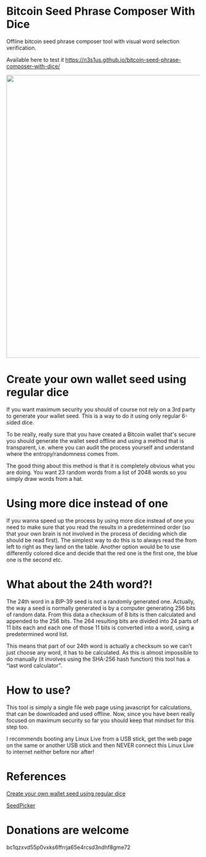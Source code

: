 # Bitcoin Seed Phrase Composer With Dice
Offline bitcoin seed phrase composer tool with visual word selection verification.

Available here to test it https://n3s1us.github.io/bitcoin-seed-phrase-composer-with-dice/

<p align="center">
  <img src="./preview.gif" width="738">
</p>

# Create your own wallet seed using regular dice
If you want maximum security you should of course not rely on a 3rd party to generate your wallet seed. This is a way to do it using only regular 6-sided dice.

To be really, really sure that you have created a Bitcoin wallet that's secure you should generate the wallet seed offline and using a method that is transparent, i.e. where you can audit the process yourself and understand where the entropy/randomness comes from.

The good thing about this method is that it is completely obvious what you are doing. You want 23 random words from a list of 2048 words so you simply draw words from a hat.

# Using more dice instead of one
If you wanna speed up the process by using more dice instead of one you need to make sure that you read the results in a predetermined order (so that your own brain is not involved in the process of deciding which die should be read first). The simplest way to do this is to always read the from left to right as they land on the table. Another option would be to use differently colored dice and decide that the red one is the first one, the blue one is the second etc.

# What about the 24th word?!
The 24th word in a BIP-39 seed is not a randomly generated one. Actually, the way a seed is normally generated is by a computer generating 256 bits of random data. From this data a checksum of 8 bits is then calculated and appended to the 256 bits. The 264 resulting bits are divided into 24 parts of 11 bits each and each one of those 11 bits is converted into a word, using a predetermined word list.

This means that part of our 24th word is actually a checksum so we can’t just choose any word, it has to be calculated. As this is almost impossible to do manually (it involves using the SHA-256 hash function) this tool has a “last word calculator”.

# How to use?
This tool is simply a single file web page using javascript for calculations, that can be downloaded and used offline. Now, since you have been really focused on maximum security so far you should keep that mindset for this step too.

I recommends booting any Linux Live from a USB stick, get the web page on the same or another USB stick and then NEVER connect this Linux Live to internet neither before nor after!

# References
[Create your own wallet seed using regular dice](https://en.bitcoin.se/articles/create-your-own-wallet-seed-using-regular-dice) 

[SeedPicker](https://seedpicker.net/calculator/last-word.html)



# Donations are welcome

bc1qzxvd55p0vxks6ffrrja65e4rcsd3ndhf8gme72
